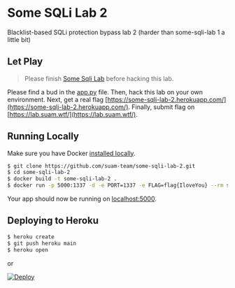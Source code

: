 # Some SQLi Lab 2

Blacklist-based SQLi protection bypass lab 2 (harder than some-sqli-lab 1 a little bit)

## Let Play

> Please finish [Some Sqli Lab](https://github.com/suam-team/some-sqli-lab) before hacking this lab.

Please find a bud in the [app.py](/app.py) file. Then, hack this lab on your own environment. Next, get a real flag [https://some-sqli-lab-2.herokuapp.com/](https://some-sqli-lab-2.herokuapp.com/). Finally, submit flag on [https://lab.suam.wtf/](https://lab.suam.wtf/).

## Running Locally

Make sure you have Docker [installed locally](https://docs.docker.com/get-docker/).

```sh
$ git clone https://github.com/suam-team/some-sqli-lab-2.git
$ cd some-sqli-lab-2
$ docker build -t some-sqli-lab-2 .
$ docker run -p 5000:1337 -d -e PORT=1337 -e FLAG=flag{IloveYou} --rm some-sqli-lab-2
```

Your app should now be running on [localhost:5000](http://localhost:5000/).

## Deploying to Heroku

```sh
$ heroku create
$ git push heroku main
$ heroku open
```
or

[![Deploy](https://www.herokucdn.com/deploy/button.svg)](https://heroku.com/deploy)
